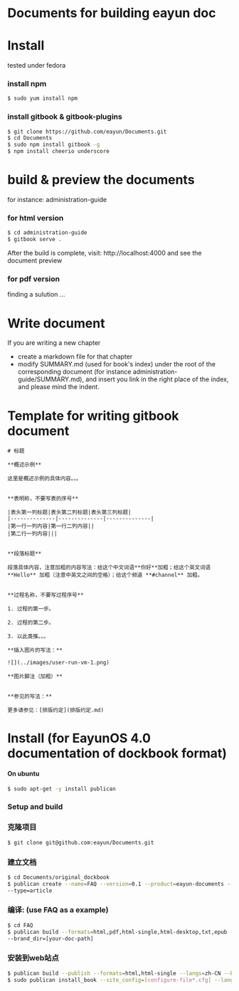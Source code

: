 Documents for building eayun doc
==========

Install
=======

tested under fedora

### install npm

```bash
$ sudo yum install npm
```

### install gitbook & gitbook-plugins

```bash
$ git clone https://github.com/eayun/Documents.git
$ cd Documents
$ sudo npm install gitbook -g
$ npm install cheerio underscore
```

build & preview the documents
==========

for instance: administration-guide

### for html version

```bash
$ cd administration-guide
$ gitbook serve .
```

After the build is complete, visit: http://localhost:4000 and see the document preview

### for pdf version

finding a sulution ...

Write document
==========

If you are writing a new chapter
* create a markdown file for that chapter
* modify SUMMARY.md (used for book's index) under the root of the corresponding document (for
  instance administration-guide/SUMMARY.md), and insert you link in the right place of the index,
  and please mind the indent.

Template for writing gitbook document
==========

```
# 标题

**概述示例**

这里是概述示例的具体内容。。。


**表明称，不要写表的序号**

|表头第一列标题|表头第二列标题|表头第三列标题|
|--------------|--------------|--------------|
|第一行一列内容|第一行二列内容||
|第二行一列内容|||


**段落标题**

段落具体内容，注意加粗的内容写法：给这个中文词语**你好**加粗；给这个英文词语 **Hello** 加粗（注意中英文之间的空格）；给这个频道 **#channel** 加粗。


**过程名称，不要写过程序号**

1. 过程的第一步。

2. 过程的第二步。

3. 以此类推。。。

**插入图片的写法：**

![](../images/user-run-vm-1.png)

**图片脚注（加粗）**


**参见的写法：**

更多请参见：[排版约定](排版约定.md)
```

Install (for EayunOS 4.0 documentation of dockbook format)
=======

#### On ubuntu

```bash
$ sudo apt-get -y install publican
```

### Setup and build

### 克隆项目

```bash
$ git clone git@github.com:eayun/Documents.git
```

### 建立文档

```bash
$ cd Documents/original_dockbook
$ publican create --name=FAQ --version=0.1 --product=eayun-documents --brand=eayun --lang=zh-CN
--type=article
```

### 编译: (use FAQ as a example)

```bash
$ cd FAQ 
$ publican build --formats=html,pdf,html-single,html-desktop,txt,epub --langs=zh-CN
--brand_dir=[your-doc-path]
```

### 安装到web站点

```bash
$ publican build --publish --formats=html,html-single --langs=zh-CN --brand_dir=[your-doc-path]
$ sudo publican install_book --site_config=[configure-file*.cfg] --lang=zh-CN
```

